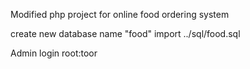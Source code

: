 Modified php project for online food ordering system

create new database name "food"
import ../sql/food.sql

Admin login
root:toor
